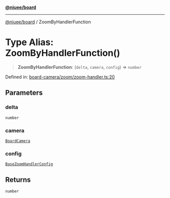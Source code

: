 [**@niuee/board**](../README.md)

***

[@niuee/board](../globals.md) / ZoomByHandlerFunction

# Type Alias: ZoomByHandlerFunction()

> **ZoomByHandlerFunction**: (`delta`, `camera`, `config`) => `number`

Defined in: [board-camera/zoom/zoom-handler.ts:20](https://github.com/niuee/board/blob/a0a1179721d4f4b943b6a9bc156753ac9737e502/src/board-camera/zoom/zoom-handler.ts#L20)

## Parameters

### delta

`number`

### camera

[`BoardCamera`](../interfaces/BoardCamera.md)

### config

[`BaseZoomHandlerConfig`](BaseZoomHandlerConfig.md)

## Returns

`number`

